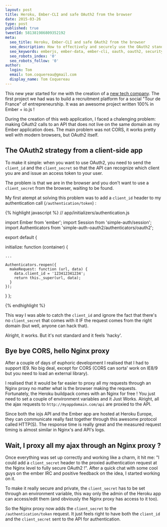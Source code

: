 ```yaml
---
layout: post
title: Heroku, Ember-CLI and safe OAuth2 from the browser
date: 2015-03-26
type: post
published: true
tweetId: 581381986809352192
meta:
  seo_title: Heroku, Ember-CLI and safe OAuth2 from the browser
  seo_description: How to effectively and securely use the OAuth2 standard to authorize API authentication calls from the browser with Ember-CLI and ember-simple-auth.
  seo_keywords: emberjs, ember-data, ember-cli, oauth, oauth2, security, ember-simple-auth, simple, auth, heroku
  seo_robots_index: '0'
  seo_robots_follow: '0'
author:
  login: Tom
  email: tom.coquereau@gmail.com
  display_name: Tom Coquereau
---
```


This new year started for me with the creation of a [new tech company](http://www.blaaast.co). The first project we had was to build a recruitment platform for a social "Tour de France" of entrepreneurship. It was an awesome project written 100% in Ember + io.js !

During the creation of this web application, I faced a chalenging problem: making OAuth2 calls to an API that does not live on the same domain as my Ember application does. The main problem was not CORS, it works pretty well with modern browsers, but OAuth2 itself.

## The OAuth2 strategy from a client-side app

To make it simple: when you want to use OAuth2, you need to send the `client_id` and the `client_secret` so that the API can recognize which client you are and issue an access token to your user.

The problem is that we are in the browser and you don't want to use a `client_secret` from the browser, waiting to be found.

My first atempt at solving this problem was to add a `client_id` header to my authentication call (`/authentication/token`) :

{% highlight javascript %}
// app/initializers/authentication.js

import Ember from 'ember';
import Session from 'simple-auth/session';
import Authenticators from 'simple-auth-oauth2/authenticators/oauth2';

export default {

  initialize: function (container) {

    ...

    Authenticators.reopen({
      makeRequest: function (url, data) {
        data.client_id = '123412341234';
        return this._super(url, data);
      }
    });
  }
};

{% endhighlight %}

This way I was able to catch the `client_id` and ignore the fact that there's no `client_secret` that comes with it IF the request comes from the right domain (but well, anyone can hack that).

Alright, it works. But it's not standard and it feels 'hacky'.

## Bye bye CORS, hello Nginx proxy

After a couple of days of euphoric development I realised that I had to support IE9. No big deal, except for CORS (CORS can sorta' work on IE8/9 but you need to load an external library).

I realised that it would be far easier to proxy all my requests through an Nginx proxy no matter what is the browser making the requests. Fortunately, the Heroku buildpack comes with an Nginx for free ! You just need to set a couple of environment variables and it Just Works. Alright, all the ajax requests to `http://myappdomain.com/api` are proxied to the API.

Since both the iojs API and the Ember app are hosted at Heroku Europe, they can communicate really fast together through this awesome protocol called HTTP(S). The response time is really great and the measured request timing is almost similar in Nginx's and API's logs.

## Wait, I proxy all my ajax through an Nginx proxy ?

Once everything was set up correctly and working like a charm, it hit me: "I could add a `client_secret` header to the proxied authentication request at the Nginx level to fully secure OAuth2 !". After a quick chat with some cool guys on the ember IRC and positive feedback on the idea, I started working on it.

To make it really secure and private, the `client_secret` has to be set through an environment variable, this way only the admin of the Heroku app can access/edit them (and obviously the Nginx proxy has access to it too).

So the Nginx proxy now adds the `client_secret` to the `/authentication/token` request. It just feels right to have both the `client_id` and the `client_secret` sent to the API for authentication.
